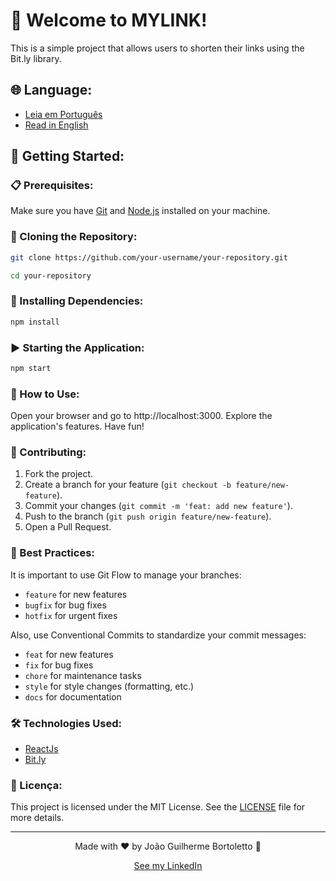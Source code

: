 # 🌟 Welcome to MYLINK!

This is a simple project that allows users to shorten their links using the Bit.ly library.

## 🌐 Language:

-   [Leia em Português](./README.pt.md)
-   [Read in English](#-getting-started)

## 🚀 Getting Started:

### 📋 Prerequisites:

Make sure you have [Git](https://git-scm.com/) and [Node.js](https://nodejs.org/) installed on your machine.

### 📂 Cloning the Repository:

```bash
git clone https://github.com/your-username/your-repository.git

cd your-repository
```

### 🔧 Installing Dependencies:

```bash
npm install
```

### ▶️ Starting the Application:

```bash
npm start
```

### 📖 How to Use:

Open your browser and go to http://localhost:3000.
Explore the application's features.
Have fun!

### 🤝 Contributing:

1. Fork the project.
2. Create a branch for your feature (`git checkout -b feature/new-feature`).
3. Commit your changes (`git commit -m 'feat: add new feature'`).
4. Push to the branch (`git push origin feature/new-feature`).
5. Open a Pull Request.

### 🌟 Best Practices:

It is important to use Git Flow to manage your branches:

-   `feature` for new features
-   `bugfix` for bug fixes
-   `hotfix` for urgent fixes

Also, use Conventional Commits to standardize your commit messages:

-   `feat` for new features
-   `fix` for bug fixes
-   `chore` for maintenance tasks
-   `style` for style changes (formatting, etc.)
-   `docs` for documentation

### 🛠️ Technologies Used:

-   [ReactJs](https://reactjs.org/)
-   [Bit.ly]()

### 📄 Licença:

This project is licensed under the MIT License. See the [LICENSE](./LICENSE) file for more details.

---

<p align="center">Made with ❤️ by João Guilherme Bortoletto 👋</p>

<p align="center">
    <a href="https://www.linkedin.com/in/bortolettojoaog/">See my LinkedIn</a>
</p>
